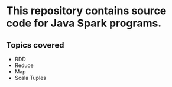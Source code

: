 # This repository contains source code for Java Spark programs.

## Topics covered
- RDD
- Reduce
- Map
- Scala Tuples
